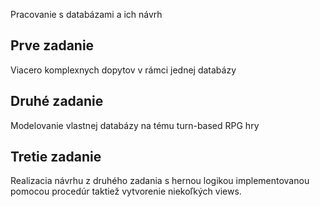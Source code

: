 Pracovanie s databázami a ich návrh

## Prve zadanie 
Viacero komplexnych dopytov v rámci jednej databázy

## Druhé zadanie
Modelovanie vlastnej databázy na tému turn-based RPG hry

## Tretie zadanie
Realizacia návrhu z druhého zadania s hernou logikou implementovanou pomocou procedúr taktiež vytvorenie niekoľkých views.
